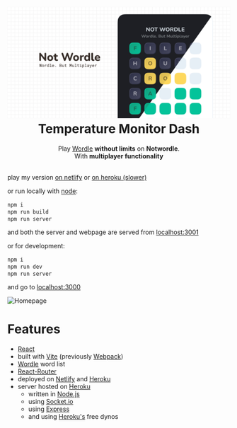 <h1 align="center">
  <img alt="notwordle-logo" src="https://raw.githubusercontent.com/Raaydon/not-wordle/master/public/ogImage.jpg"/><br/>
  Temperature Monitor Dash
</h1>
<p align="center">Play <a href="https://www.powerlanguage.co.uk/wordle/" >Wordle</a> <b>without limits</b> on <b>Notwordle</b>.<br/>With<b> multiplayer functionality</b>

<br>
<br>


<p>play my version <a href="https://notwordle.netlify.app">on netlify</a> or <a href="https://notwordle.herokuapp.com/">on heroku (slower)</a></p>


or run locally with [node](https://nodejs.org/en/):

```
npm i
npm run build
npm run server
```
and both the server and webpage are served from [localhost:3001](http://localhost:3001/)

or for development:

```
npm i
npm run dev
npm run server
```

and go to [localhost:3000](http://localhost:3000)

![Homepage](./public/notwordleHomepage.png)

# Features

- [React](https://reactjs.org/)
- built with [Vite](https://vitejs.dev/) (previously [Webpack](https://webpack.js.org/))
- [Wordle](https://www.powerlanguage.co.uk/wordle/) word list
- [React-Router](https://reacttraining.com/react-router/web/guides/quick-start)
- deployed on [Netlify](https://www.netlify.com/) and [Heroku](https://www.heroku.com/)
- server hosted on [Heroku](https://www.heroku.com/)
  - written in [Node.js](https://nodejs.org/)
  - using [Socket.io](https://socket.io/)
  - using [Express](https://expressjs.com/)
  - and using [Heroku's](https://www.heroku.com/) free dynos

